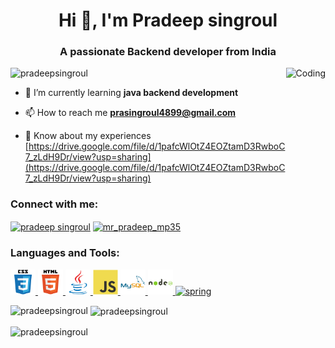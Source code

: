 <h1 align="center">Hi 👋, I'm Pradeep singroul</h1>
<h3 align="center">A passionate Backend developer from India</h3>
 <img align="right"  height = "300" src="https://camo.githubusercontent.com/cae12fddd9d6982901d82580bdf321d81fb299141098ca1c2d4891870827bf17/68747470733a2f2f6d69726f2e6d656469756d2e636f6d2f6d61782f313336302f302a37513379765349765f7430696f4a2d5a2e676966" alt="Coding">
<p align="left"> <img src="https://komarev.com/ghpvc/?username=pradeepsingroul&label=Profile%20views&color=0e75b6&style=flat" alt="pradeepsingroul" /> </p>

- 🌱 I’m currently learning **java backend development**

- 📫 How to reach me **prasingroul4899@gmail.com**

- 📄 Know about my experiences [https://drive.google.com/file/d/1pafcWlOtZ4EOZtamD3RwboC7_zLdH9Dr/view?usp=sharing](https://drive.google.com/file/d/1pafcWlOtZ4EOZtamD3RwboC7_zLdH9Dr/view?usp=sharing)

<h3 align="left">Connect with me:</h3>
<p align="left">
<a href="https://linkedin.com/in/pradeep singroul" target="blank"><img align="center" src="https://raw.githubusercontent.com/rahuldkjain/github-profile-readme-generator/master/src/images/icons/Social/linked-in-alt.svg" alt="pradeep singroul" height="30" width="40" /></a>
<a href="https://instagram.com/mr_pradeep_mp35" target="blank"><img align="center" src="https://raw.githubusercontent.com/rahuldkjain/github-profile-readme-generator/master/src/images/icons/Social/instagram.svg" alt="mr_pradeep_mp35" height="30" width="40" /></a>
</p>

<h3 align="left">Languages and Tools:</h3>
<p align="left"> <a href="https://www.w3schools.com/css/" target="_blank" rel="noreferrer"> <img src="https://raw.githubusercontent.com/devicons/devicon/master/icons/css3/css3-original-wordmark.svg" alt="css3" width="40" height="40"/> </a> <a href="https://www.w3.org/html/" target="_blank" rel="noreferrer"> <img src="https://raw.githubusercontent.com/devicons/devicon/master/icons/html5/html5-original-wordmark.svg" alt="html5" width="40" height="40"/> </a> <a href="https://www.java.com" target="_blank" rel="noreferrer"> <img src="https://raw.githubusercontent.com/devicons/devicon/master/icons/java/java-original.svg" alt="java" width="40" height="40"/> </a> <a href="https://developer.mozilla.org/en-US/docs/Web/JavaScript" target="_blank" rel="noreferrer"> <img src="https://raw.githubusercontent.com/devicons/devicon/master/icons/javascript/javascript-original.svg" alt="javascript" width="40" height="40"/> </a> <a href="https://www.mysql.com/" target="_blank" rel="noreferrer"> <img src="https://raw.githubusercontent.com/devicons/devicon/master/icons/mysql/mysql-original-wordmark.svg" alt="mysql" width="40" height="40"/> </a> <a href="https://nodejs.org" target="_blank" rel="noreferrer"> <img src="https://raw.githubusercontent.com/devicons/devicon/master/icons/nodejs/nodejs-original-wordmark.svg" alt="nodejs" width="40" height="40"/> </a> <a href="https://spring.io/" target="_blank" rel="noreferrer"> <img src="https://www.vectorlogo.zone/logos/springio/springio-icon.svg" alt="spring" width="40" height="40"/> </a> </p>

<p><img align="left" src="https://github-readme-stats.vercel.app/api/top-langs?username=pradeepsingroul&show_icons=true&locale=en&layout=compact" alt="pradeepsingroul" /></p>

<p>&nbsp;<img align="center" src="https://github-readme-stats.vercel.app/api?username=pradeepsingroul&show_icons=true&locale=en" alt="pradeepsingroul" /></p>

<p><img align="center" src="https://github-readme-streak-stats.herokuapp.com/?user=pradeepsingroul&" alt="pradeepsingroul" /></p>
